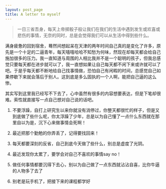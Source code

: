 ```yaml
---
layout: post_page
title: A letter to myself
---
```


> 一日三省吾身，每天上帝掷骰子般让我们在我们的生活中遇到发生或欢喜或悲伤的事情，无奈的同时，总是会觉得我们可以从生活中得到些什么。


满身疲惫的回到宿舍，蓦然间想起呆在天津的两年时间自己真的是变化了许多，原先是一个十足的二逼青年，每天嘻嘻哈哈不知愁为何味，然现在却每天都会给自己施加很多的压力。我一直知道与周围的人相比我并不是一个聪明的孩子，但我总感觉只要每天都在进步就可以了，我一直想如果让自己每天都不闲下来或许就可以了吧。于是乎每天都不断地给自己找事情做，恐怕自己有闲暇的时间，总感觉自己如果停歇下来就会落后于别人。这到底是多么固执的一个人啊，能把自己逼的这么惨。

其实写到这里我已经写不下去了，心中虽然有很多的内容想要表达，但是下笔却很难。索性就直接写一点自己想对自己说的话吧。

1. 不要浮躁，自打上研究生以来你就没有消停过，你整天都很忙的样子，但是又到底做了些什么呢，你太浮躁了少年，总是以为自己懂了一点什么东西就在那里自以为是，沉下心来做事情会死啊！


2. 最近把那个勤勉的你弄丢了，记得要找回来！


3. 每天都要深刻的反省，自己到底今天做了些什么，别总是虚度了光阴。


4. 最近发现你太累了，要学会对自己不喜欢的事情say no！


5. 做任何事情都要沉得下去心，别以为自己做了一点东西就沾沾自喜，比你牛逼的人物多了去了


6. 别老是玩手机了，把接下来的课程都学好






